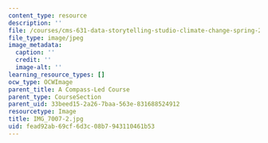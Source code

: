 ```yaml
---
content_type: resource
description: ''
file: /courses/cms-631-data-storytelling-studio-climate-change-spring-2017/fead92ab69cf6d3c08b7943110461b53_IMG_7007-2.jpg
file_type: image/jpeg
image_metadata:
  caption: ''
  credit: ''
  image-alt: ''
learning_resource_types: []
ocw_type: OCWImage
parent_title: A Compass-Led Course
parent_type: CourseSection
parent_uid: 33beed15-2a26-7baa-563e-831688524912
resourcetype: Image
title: IMG_7007-2.jpg
uid: fead92ab-69cf-6d3c-08b7-943110461b53
---
```

